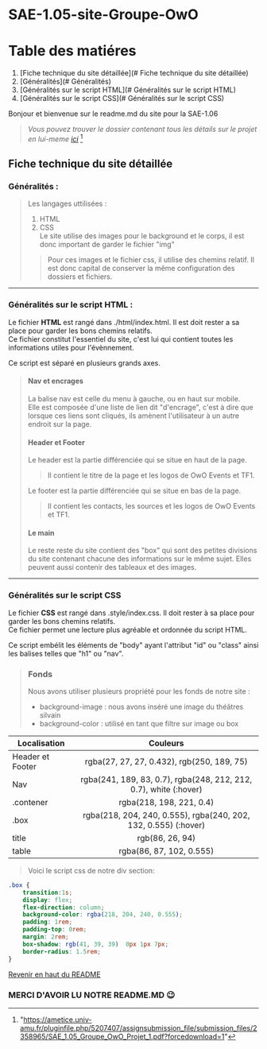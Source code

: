 SAE-1.05-site-Groupe-OwO <a name="haut_page"></a>
========================

# Table des matiéres
1. [Fiche technique du site détaillée](# Fiche technique du site détaillée)  
2. [Généralités](# Généralités)
3. [Généralités sur le script HTML](# Généralités sur le script HTML)
4. [Généralités sur le script CSS](# Généralités sur le script CSS)



Bonjour et bienvenue sur le readme.md du site pour la SAE-1.06  
>*Vous pouvez trouver le dossier contenant tous les détails sur le projet en lui-meme [ici](https://ametice.univ-amu.fr/pluginfile.php/5207407/assignsubmission_file/submission_files/2358965/SAE_1.05_Groupe_OwO_Projet_1.pdf?forcedownload=1)*  [^1]
  
  
## Fiche technique du site détaillée  

### Généralités :
>Les langages uttilisées :
> 1. HTML
> 1. CSS  
> Le site utilise des images pour le background et le corps, il est donc important de garder le fichier "img"
>>Pour ces images et le fichier css, il utilise des chemins relatif. Il est donc capital de conserver la même configuration des dossiers et fichiers.  
> 
***
### Généralités sur le script HTML :  
  
Le fichier **HTML** est rangé dans ./html/index.html. Il est doit rester a sa place pour garder les bons chemins relatifs.  
Ce fichier constitut l'essentiel du site, c'est lui qui contient toutes les informations utiles pour l'évènnement. 
  
Ce script est séparé en plusieurs grands axes.  
  
>#### Nav et encrages  
>  
>La balise nav est celle du menu à gauche, ou en haut sur mobile.  
>Elle est composée d'une liste de lien dit "d'encrage", c'est à dire que lorsque ces liens sont cliqués, ils amènent l'utilisateur à un autre endroit sur la page.  
>  
>#### Header et Footer
>    
>Le header est la partie différenciée qui se situe en haut de la page.  
>>Il contient le titre de la page et les logos de OwO Events et TF1.  
>  
>Le footer est la partie différenciée qui se situe en bas de la page.  
>>Il contient les contacts, les sources et les logos de OwO Events et TF1.  
>  
>#### Le main  
>  
>Le reste reste du site contient des "box" qui sont des petites divisions du site contenant chacune des informations sur le même sujet. Elles peuvent aussi contenir des tableaux et des images.  
***
### Généralités sur le script CSS

Le fichier **CSS** est rangé dans .style/index.css. Il doit rester à sa place pour garder les bons chemins relatifs.  
Ce fichier permet une lecture plus agréable et ordonnée du script HTML.

Ce script embélit les éléments de "body" ayant l'attribut "id" ou "class" ainsi les balises telles que "h1" ou "nav". 

>### Fonds
>
>Nous avons utiliser plusieurs propriété pour les fonds de notre site :
> * background-image : nous avons inséré une image du théâtres silvain
> * background-color : utilisé en tant que filtre sur image ou box


| Localisation    |                               Couleurs                              |
|--------------   |:-------------------------------------------------------------------:|
| Header et Footer|  rgba(27, 27, 27, 0.432), rgb(250, 189, 75)                         |
| Nav             |  rgba(241, 189, 83, 0.7), rgba(248, 212, 212, 0.7), white (:hover)  |
| .contener       | rgba(218, 198, 221, 0.4)                                            |
| .box            | rgba(218, 204, 240, 0.555), rgba(240, 202, 132, 0.555) (:hover)     |
| title           | rgb(86, 26, 94)                                                     |
| table           | rgba(86, 87, 102, 0.555)                                            |


>Voici le script css de notre div section:

```css
.box {
    transition:1s;
    display: flex;
    flex-direction: column;
    background-color: rgba(218, 204, 240, 0.555);
    padding: 1rem;
    padding-top: 0rem;
    margin: 2rem;
    box-shadow: rgb(41, 39, 39)  0px 1px 7px;
    border-radius: 1.5rem;
}
```
[Revenir en haut du README](#haut_page)
### MERCI D'AVOIR LU NOTRE README.MD 😉

[^1]:"https://ametice.univ-amu.fr/pluginfile.php/5207407/assignsubmission_file/submission_files/2358965/SAE_1.05_Groupe_OwO_Projet_1.pdf?forcedownload=1"
